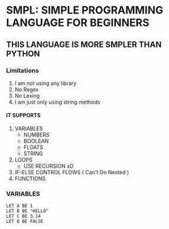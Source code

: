 # SMPL: SIMPLE PROGRAMMING LANGUAGE FOR BEGINNERS

## THIS LANGUAGE IS MORE SMPLER THAN PYTHON

### Limitations

1. I am not using any library
2. No Regex
3. No Lexing
4. I am just only using string methods

#### IT SUPPORTS

1. VARIABLES
   - NUMBERS
   - BOOLEAN
   - FLOATS
   - STRING
2. LOOPS
   - USE RECURSION xD
3. IF-ELSE CONTROL FLOWS ( Can't Do Nested )
4. FUNCTIONS

### VARIABLES

```JS
LET A BE 1
LET B BE "HELLO"
LET C BE 3.14
LET D BE FALSE

```
